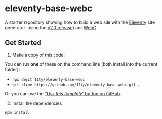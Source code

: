 # eleventy-base-webc

A starter repository showing how to build a web site with the [Eleventy](https://www.11ty.dev/) site generator (using the [v2.0 release](https://www.11ty.dev/blog/eleventy-v2/)) and [WebC](https://www.11ty.dev/docs/languages/webc/).

## Get Started

1. Make a copy of this code:

You can run **one** of these on the command line (both install into the current folder):

* `npx degit 11ty/eleventy-base-webc`
* `git clone https://github.com/11ty/eleventy-base-webc.git .`

Or you can use the [_"Use this template"_ button on GitHub](https://github.com/11ty/eleventy-base-webc).

2. Install the dependencies

```
npm install
```
